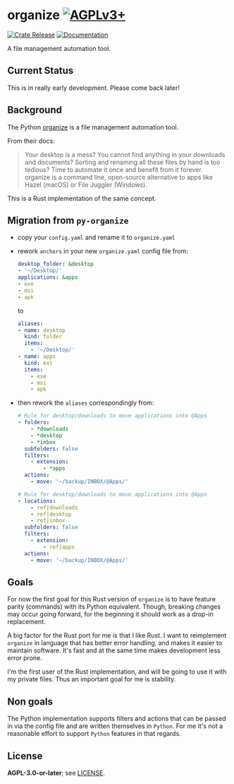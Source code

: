 # organize  [![AGPLv3+](https://www.gnu.org/graphics/agplv3-88x31.png)](https://www.gnu.org/licenses/agpl.txt)

<a href="https://crates.io/crates/organize-rs/"><img src="https://img.shields.io/crates/v/organize-rs?style=flat&amp;labelColor=342a5e&amp;color=684d81&amp;logo=Rust&amp;logoColor=white" alt="Crate Release"></a> <a href="https://docs.rs/organize-rs/"><img src="https://img.shields.io/docsrs/organize-rs?style=flat&amp;labelColor=1c1d42&amp;color=4f396a&amp;logo=Rust&amp;logoColor=white" alt="Documentation"></a>

A file management automation tool.

## Current Status

This is in really early development. Please come back later!

## Background

The Python [organize](https://organize.readthedocs.io/) is a file management automation tool.

From their docs:
> Your desktop is a mess? You cannot find anything in your downloads and documents? Sorting and renaming all these files by hand is too tedious? Time to automate it once and benefit from it forever.
> organize is a command line, open-source alternative to apps like Hazel (macOS) or File Juggler (Windows).

This is a Rust implementation of the same concept.

## Migration from `py-organize`

- copy your `config.yaml` and rename it to `organize.yaml`
- rework `anchors` in your new `organize.yaml` config file
  from:

  ```yaml
  desktop_folder: &desktop
  - '~/Desktop/'
  applications: &apps
  - exe
  - msi
  - apk  
  ```

  to

  ```yaml
  aliases:
  - name: desktop
    kind: folder
    items:
      - '~/Desktop/'
  - name: apps
    kind: ext
    items:
      - exe
      - msi
      - apk
  ```

- then rework the `aliases` correspondingly from:

  ```yaml
  # Rule for desktop/downloads to move applications into @Apps
  - folders: 
      - *downloads
      - *desktop
      - *inbox
    subfolders: false
    filters:
      - extension: 
          - *apps
    actions:
      - move: '~/backup/INBOX/@Apps/'
  ```

  ```yaml
  # Rule for desktop/downloads to move applications into @Apps
  - locations: 
      - ref|downloads
      - ref|desktop
      - ref|inbox
    subfolders: false
    filters:
      - extension: 
          - ref|apps
    actions:
      - move: '~/backup/INBOX/@Apps/'
  ```

## Goals

For now the first goal for this Rust version of `organize` is to have feature parity (commands) with its Python equivalent.
Though, breaking changes may occur going forward, for the beginning it should work as a drop-in replacement.

A big factor for the Rust port for me is that I like Rust. I want to reimplement `organize` in language that has better error handling, and makes it easier to maintain software. It's fast and at the same time makes development less error prone.

I'm the first user of the Rust implementation, and will be going to use it with my private files. Thus an important goal for me is stability.

## Non goals

The Python implementation supports filters and actions that can be passed in via the config file and are written themselves in `Python`. For me it's not a reasonable effort to support `Python` features in that regards.

## License

**AGPL-3.0-or-later**; see [LICENSE](./LICENSE).
